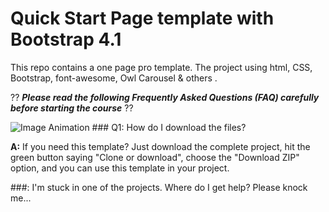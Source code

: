 # Quick Start Page template with Bootstrap 4.1

This repo contains a one page pro template. The project using html, CSS, Bootstrap, font-awesome, Owl Carousel & others .

?? ***Please read the following Frequently Asked Questions (FAQ) carefully before starting the course*** ??

<img src="preview.png" alt="Image Animation">
### Q1: How do I download the files?

**A:** If you need this template? Just download the complete project, hit the green button saying "Clone or download", choose the "Download ZIP" option, and you can use this template in your project.

###: I'm stuck in one of the projects. Where do I get help? Please knock me...
